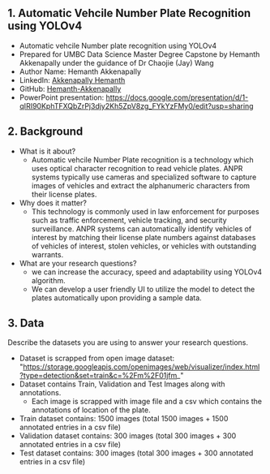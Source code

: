 ## 1. Automatic Vehcile Number Plate Recognition using YOLOv4 

- Automatic vehcile Number plate recognition using YOLOv4
- Prepared for UMBC Data Science Master Degree Capstone by Hemanth Akkenapally  under the guidance of Dr Chaojie (Jay) Wang
- Author Name: Hemanth Akkenapally
- LinkedIn: [Akkenapally Hemanth](https://www.linkedin.com/in/hemanthakkenapally/)
- GitHub: [Hemanth-Akkenapally](https://github.com/Hemanth-Akkenapally)
- PowerPoint presentation: https://docs.google.com/presentation/d/1-qIRI90KphTFXQbZrPj3djy2Kh5ZpV8zg_FYkYzFMy0/edit?usp=sharing
    
## 2. Background

- What is it about?
  - Automatic vehcile Number Plate recognition is a technology which uses optical character recognition to read vehicle plates. 
  ANPR systems typically use cameras and specialized software to capture images of vehicles and extract the alphanumeric characters from their license plates.  
- Why does it matter? 
  - This technology is commonly used in law enforcement for purposes such as traffic enforcement, vehicle tracking, and security surveillance. ANPR systems can automatically identify vehicles of interest by matching their license plate numbers against databases of vehicles of interest, stolen vehicles, or vehicles with outstanding warrants.
- What are your research questions?
  - we can increase the accuracy, speed and adaptability using YOLOv4 algorithm.
  - We can develop a user friendly UI to utilize the model to detect the plates automatically upon providing a sample data.
## 3. Data 

Describe the datasets you are using to answer your research questions.

- Dataset is scrapped from open image dataset: "https://storage.googleapis.com/openimages/web/visualizer/index.html?type=detection&set=train&c=%2Fm%2F01jfm_"
- Dataset contains Train, Validation and Test Images along with annotations.
  - Each image is scrapped with image file and a csv which contains the annotations of location of the plate.
- Train dataset contains: 1500 images (total 1500 images + 1500 annotated entries in a csv file)
- Validation dataset contains: 300 images (total 300 images + 300 annotated entries in a csv file)
- Test dataset contains: 300 images (total 300 images + 300 annotated entries in a csv file)

